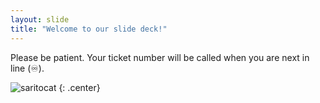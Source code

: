 ```yaml
---
layout: slide
title: "Welcome to our slide deck!"
---
```


Please be patient.  Your ticket number will be called when you are next in line (♾️).

![saritocat](https://octodex.github.com/images/saritocat.png)
{: .center}
